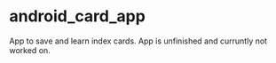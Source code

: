 # android_card_app
App to save and learn index cards. App is unfinished and curruntly not worked on. 
